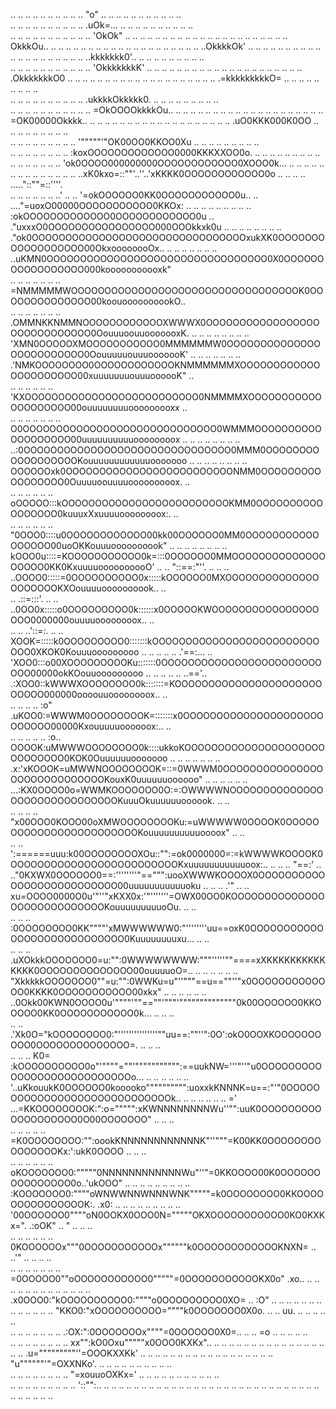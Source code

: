    ..   ..    ..   ..   ..    ..   ..   ..    ..   ..   "o"   ..   ..   ..    ..   ..   ..    ..   ..   ..    ..   ..   
   ..   ..    ..   ..   ..    ..   ..   ..    ..   ..   .uOk=...   ..   ..    ..   ..   ..    ..   ..   ..    ..   ..   
..    ..   ..   ..    ..   ..   ..    ..   ..   ..    .. 'OkOk" ..    ..   ..   ..    ..   ..   ..    ..   ..   ..    ..
..    ..   ..   ..    ..   ..   ..    ..   ..   ..    ..  OkkkOu..    ..   ..   ..    ..   ..   ..    ..   ..   ..    ..
   ..   ..    ..   ..   ..    ..   ..   ..    ..   ..   ..OkkkkOk' ..   ..    ..   ..   ..    ..   ..   ..    ..   ..   
   ..   ..    ..   ..   ..    ..   ..   ..    ..   ..   ..kkkkkkk0'..   ..    ..   ..   ..    ..   ..   ..    ..   ..   
..    ..   ..   ..    ..   ..   ..    ..   ..   ..    .. 'OkkkkkkkK'  ..   ..   ..    ..   ..   ..    ..   ..   ..    ..
..    ..   ..   ..    ..   ..   ..    ..   ..   ..    .. .OkkkkkkkO0  ..   ..   ..    ..   ..   ..    ..   ..   ..    ..
   ..   ..    ..   ..   ..    ..   ..   ..    ..   ..   .=kkkkkkkkkO=   ..    ..   ..   ..    ..   ..   ..    ..   ..   
   ..   ..    ..   ..   ..    ..   ..   ..    ..   ..   .ukkkkOkkkkk0.  ..    ..   ..   ..    ..   ..   ..    ..   ..   
..    ..   ..   ..    ..   ..   ..    ..   ..   ..    .. =OkOOOOkkkkOu..   ..   ..    ..   ..   ..    ..   ..   ..    ..
..    ..   ..   ..    ..   ..   ..    ..   ..   ..    .. =OK00000Okkkk..   ..   ..    ..   ..   ..    ..   ..   ..    ..
   ..   ..    ..   ..   ..    ..   ..   ..    ..   ..   .uO0KKK000K0OO  ..    ..   ..   ..    ..   ..   ..    ..   ..   
   ..   ..    ..   ..   ..    ..   ..   ..    .. '"""""'"OK00OO0KKOO0Xu ..    ..   ..   ..    ..   ..   ..    ..   ..   
..    ..   ..   ..    ..   ..   ..    ..  :koxOOOOOOOOOOOOO0000KKKXXOO0o.  ..   ..    ..   ..   ..    ..   ..   ..    ..
..    ..   ..   ..    ..   ..   ..    'ok0OOOO000000000OOOOOOOOOOOO0XOOO0k...   ..    ..   ..   ..    ..   ..   ..    ..
   ..   ..    ..   ..   ..    ..   ..xK0kxo=::""'..''..'xKKKK0OOOOOOOOOOOO0o  ..   ..   ..    ..   ....."::""=::''''.   
   ..   ..    ..   ..   ..    ..   ..'  ..    ..   '=okOOOOOO0KK0OOOOOOOOOOO0u..   ..   ...."=uoxO00000OOOOOOOOOOO0KKOx:
..    ..   ..   ..    ..   ..   ..    ..   ..   :okOOOOOOOOOOOOO0OOOOOOOOOOOO0u ..  ."uxxxO0OOOOOOOOOOOOOOOO000OOOkkxk0u
..    ..   ..   ..    ..   ..   ..    ..   ."ok0OOOOOOOOOOOOOOOOOOOOOOOOOOOOOOOOxukXK0OOOOOOOOOOOOOOOOOO00OkxoooooooOx..
   ..   ..    ..   ..   ..    ..   ..   ..uKMN0OOOOOOOOOOOOOOOOOOOOOOOOOOOOOOOOO0X0OOOOOOOOOOOOOOOOO000kooooooooooxk"   
   ..   ..    ..   ..   ..    ..   ..   =NMMMMMWOOOOOOOOOOOOOOOOOOOOOOOOOOOOOOOOOOK0OOOOOOOOOOOOOO00koouoooooooookO..   
..    ..   ..   ..    ..   ..   ..    .OMMNKKNMMNOOOOOOOOOOOOXWWWX0OOOOOOOOOOOOOOOOOOOOOOOOOOOOO0OouuuoouuooooooxK.   ..
..    ..   ..   ..    ..   ..   ..   'XMN0OOOOOXMOOOOOOOOOOO0MMMMMMW0OOOOOOOOOOOOOOOOOOOOOOOOO0OouuuuuouuuooooooK'    ..
   ..   ..    ..   ..   ..    ..   .'NMKOOOOOOOO0OOOOOOOOOOOOKNMMMMMMXOOOOOOOOOOOOOOOOOOOOOO00xuuuuuuuouuuoooooK"  ..   
   ..   ..    ..   ..   ..    ..   'KXOOOOOOOOOOOOOOOOOOOOOOOOOO0NMMMMXOOOOOOOOOOOOOOOOOOOO00ouuuuuuuuooooooooxx   ..   
..    ..   ..   ..    ..   ..   .. O0OOOOOOOOOOOOOOOOOOOOOOOOOOOOO0WMMMOOOOOOOOOOOOOOOOOOO00uuuuuuuuuuoooooooox ..    ..
..    ..   ..   ..    ..   ..   ..:0OOOOOOOOOOOOOOOOOOOOOOOOOOOOOOO0MMM0OOOOOOOOOOOOOOOOOOKouuuuuuuuuuuuooooooo ..    ..
   ..   ..    ..   ..   ..    ..  OOOOOOxk0OOOOOOOOOOOOOOOOOOOOOOOOONMM0OOOOOOOOOOOOOOOOO0Ouuuuoouuuuooooooooox.   ..   
   ..   ..    ..   ..   ..    .. oOOOOO:::kOOOOOOOOOOOOOOOOOOOOOOOOOKMM0OOOOOOOOOOOOOOOOO0kuuuxXxuuuuoooooooox:.   ..   
..    ..   ..   ..    ..   ..   "0OOO0::::u0OOOOOOOOOOOO00kk00OOOOOO0MM0OOOOOOOOOOOOOOOOO00uoOKKouuuoooooooook" ..    ..
..    ..   ..   ..    ..   ..   kOOO0u::::=KOOOOOOOOOOO0k=:::0OOOOOO0MMOOOOOOOOOOOOOOOOOOO0KK0KxuuuuoooooooooO' ..    ..
"::==:"''.    ..   ..   ..    ..OOOO0:::::=0OOOOOOOOOO0x:::::kOOOOOO0MXOOOOOOOOOOOOOOOOOOOOOKXOouuuuoooooooook..   ..   
   ..  .::=:::'.   ..   ..    ..0OO0x:::::o0OOOOOOOOO0k::::::x0OOOOOKWOOOOOOOOOOOOOOOOOOO0000000ouuuuoooooooox..   ..   
..    ..   ..'::=:.   ..   ..   XOOK=:::::k0OOOOOOOOO0:::::::kOOOOOOOOOOOOOOOOOOOOOOOOOOOO0XKOK0Kouuuooooooooo  ..    ..
..    ..   ..   .'==:...   ..  'XOO0:::o00XOOOOOOOOOKu:::::::0OOOOOOOOOOOOOOOOOOOOOOOOOOO00000okKOouuooooooooo  ..    ..
   ..   ..    ..   ..=='..    .:XOO0::kWWWXOOOOOOOO0k:::::::=KOOOOOOOOOOOOOOOOOOOOOOOOOOO000000oooouuoooooooox..   ..   
   ..   ..    ..   ..  :o"    .uKOO0:=WWWM0OOOOOOOOK=:::::::x0OOOOOOOOOOOOOOOOOOOOOOOOOOO00000Kxouuuuuoooooox:..   ..   
..    ..   ..   ..    .. :o..  OOOOK:uMWWWOOOOOOOO0k::::ukkoKOOOOOOOOOOOOOOOOOOOOOOOOOOOOO0KOK0Ouuuuuuooooooo   ..    ..
..    ..   ..   ..    ..  .x:'xKOOOK=uMWWNOOOOOOOOK=::=0WWWM0OOOOOOOOOOOOOOOOOOOOOOOOOOOOOKouxK0uuuuuuoooooo"   ..    ..
   ..   ..    ..   ..   ...:KX0OOOO0o=WWMKOOOOOOO0O:=:OWWWWNOOOOOOOOOOOOOOOOOOOOOOOOOOOOOOKuuuOkuuuuuuoooook. ..   ..   
   ..   ..    ..   ..  "x00OOO0KOOO00oXMWOOOOOOOOKu:=uWWWWW0OOOOK0OOOOOOOOOOOOOOOOOOOOOOOOKouuuuuuuuuuoooox"  ..   ..   
..    .. ':======uuu:k00OOOOOOOOXOu::"":=ok0000000=:=kWWWWKOOOOK0OOOOOOOOOOOOOOOOOOOOOOOOOKxuuuuuuuuuuuoox:..   ..    ..
..   "==:' ..   .."0KXWX0OOOOOO0==:''''''''"==""":uooXWWWKOOOOX0OOOOOOOOOOOOOOOOOOOOOOOOOO00uuuuuuuuuuuoku ..   ..    ..
   .'"  ..    ..  xu=OOOO0000O0u'"''"xKXX0x:'"'''''''=OWX00OO0KOOOOOOOOOOOOOOOOOOOOOOOOOOOOKouuuuuuuuuoOu.    ..   ..   
   ..   ..    ..  :0OOOOOOOO0KK""""'xMWWWWWW0:"''''''''uu==oxK0OOOOOOOOOOOOOOOOOOOOOOOOOOOO0Kuuuuuuuuxu...    ..   ..   
..    ..   ..   .uXOkkkOOOOOOO0=u:"":0WWWWWWWW:"""'''''""====xXKKKKKKKKKKKKKK0OOOOOOOOOOOOOO00ouuuuoO=..   ..   ..    ..
..    ..   ..   "XkkkkkOOOOOOO0""=u:"":0WWKu=u"''"""==u==""''"x0OOOOOOOOOOOOO0KKKK0OOOOOOOOOOO00xkx"  ..   ..   ..    ..
   ..   ..    ..0Okk00KWN0OOOO0u'""""'""==""'"""'""""""""""""""0k00OOOOOO0KKOOOOO0KK0OOOOOOOOOOO0k...   ..    ..   ..   
   ..   ..    .'Xk0O="kOOOOOOOO0:"'''''''''''''''""uu==:""''":0O':okO0OOXKOOOOOOOOOO0OOOOOOOOOOOOOO=.   ..    ..   ..   
..    ..   ..   K0= :kOOOOOOOOOO0o"'""""=""'""""""""""":==uukNW='''"''"u0OOOOOOOOOOOOOOOOOOOOOOOOOOOo...   ..   ..    ..
..    ..   ..   '..uKkouukK0OOOOOO0kooooko"""""""""":uoxxkKNNNK=u==:"'"0OOOOOOOOOOOOOOOOOOOOOOOOOOOOOk..   ..   ..    ..
   ..   ..    ..   ='   ...=KKOOOOOOOOK:":o=""""":xKWNNNNNNNNWu''"":uuK0OOOOOOOOOOOOOOOOOOO0O00OOOOOOO" ..    ..   ..   
   ..   ..    ..   ..   ..   =K0OOOOOOOO:"":oookKNNNNNNNNNNNNK"''"""=K00KK0OOOOOOOOOOOOOOOKx:':ukK0OOOO ..    ..   ..   
..    ..   ..   ..    ..   ..  oKOOOOOOO0:"""""0NNNNNNNNNNNNWu"''"=0KKOOOO00K0OOOOOOOOOOOOOOO0o..'ukOOO"   ..   ..    ..
..    ..   ..   ..    ..   ..   :KOOOOOOO0:""""oWNWWNNWNNNWNK"""""=k0OOOOOOOO0KKOOOOOOOOOOOOOOOK:.  .x0:   ..   ..    ..
   ..   ..    ..   ..   ..    .. '00OOOOOO0""""oN0OOKX0OOO0N="""""OKXOOOOOOOOOOO0KO0KXKx=". .:oOK" .. " ..    ..   ..   
   ..   ..    ..   ..   ..    ..   0KOOOOOOx"""0OOOOOOOOOOOx""""""k0OOOOOOOOOOOOKNXN=   ..    ..'" ..   ..    ..   ..   
..    ..   ..   ..    ..   ..   ..  =0OOOOO0""oOOOOOOOOOOO0"""""=0OOOOOOOOOOOKX0o" .xo..   ..   ..    ..   ..   ..    ..
..    ..   ..   ..    ..   ..   ..   .x0OOO0:"kOOOOOOOOOO0:""""o0OOOOOOOOO0XO=  ..   :O"   ..   ..    ..   ..   ..    ..
   ..   ..    ..   ..   ..    ..   ..  "KKO0:"xOOOOOOOOOO=""""k0OOOOOOO0X0o.  ..   ..  uu.    ..   ..   ..    ..   ..   
   ..   ..    ..   ..   ..    ..   ..   .:OX:":0OOOOOOOx""""=0OOOOOO0X0=..    ..   ..   =o    ..   ..   ..    ..   ..   
..    ..   ..   ..    ..   ..   ..    ..   xx"":kO0Oxu"""""x0OOO0KXKx"..   ..   ..    ..   ..   ..    ..   ..   ..    ..
..    ..   ..   ..    ..   ..   ..    ..   .u="""""""""''=OOOKXXKk'   ..   ..   ..    ..   ..   ..    ..   ..   ..    ..
   ..   ..    ..   ..   ..    ..   ..   ..   "u""""""'"=OXXNKo'.   ..   ..    ..   ..   ..    ..   ..   ..    ..   ..   
   ..   ..    ..   ..   ..    ..   ..   ..    "=xouuoOXKx='   ..   ..   ..    ..   ..   ..    ..   ..   ..    ..   ..   
..    ..   ..   ..    ..   ..   ..    ..   ..   '::"":..   ..   ..    ..   ..   ..    ..   ..   ..    ..   ..   ..    ..
..    ..   ..   ..    ..   ..   ..    ..   ..   ..    ..   ..   ..    ..   ..   ..    ..   ..   ..    ..   ..   ..    ..
